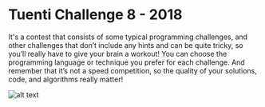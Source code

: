 # Tuenti Challenge 8 - 2018

It's a contest that consists of some typical programming challenges, and other challenges that don’t include any hints
and can be quite tricky, so you’ll really have to give your brain a workout! You can choose the programming language or
technique you prefer for each challenge. And remember that it’s not a speed competition, so the quality of your solutions,
code, and algorithms really matter!


![alt text](https://cdn-images-1.medium.com/max/2000/1*qg8f3lPmUBXDydW2uO31AQ.jpeg)
